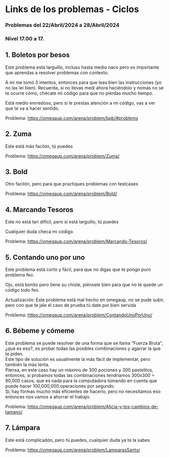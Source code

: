 # Links de los problemas - Ciclos
### Problemas del 22/Abril/2024 a 28/Abril/2024
### Nivel **17.00** a **17.**

## 1. Boletos por besos
Este problema está larguillo, incluso hasta medio naco pero es importante que aprendas a resolver problemas con contexto.

A mí me tomó 3 intentos, entonces para que leas bien las instrucciones (yo no las leí bien). Recuerda, si no llevas medi ahora haciéndolo y nomás no se te ocurre cómo, chécate mi código para que no pierdas mucho tiempo.

Está medio enrredoso, pero si le prestas atención a mi código, vas a ver que te va a hacer sentido.

Problema: https://omegaup.com/arena/problem/bpb/#problems

## 2. Zuma
Este está más facilón, tú puedes

Problema: https://omegaup.com/arena/problem/Zuma/

## 3. Bold
Otro facilón, pero para que practiques problemas con testcases

Problema: https://omegaup.com/arena/problem/Bold/

## 4. Marcando Tesoros
Este no está tan difícil, pero sí está larguillo, tú puedes

Cualquier duda checa mi código.

Problema: https://omegaup.com/arena/problem/Marcando-Tesoros/

## 5. Contando uno por uno
Este problema está corto y fácil, para que no digas que te pongo puro problema feo.

Ojo, está bonito pero tiene su chiste, piénsele bien para que no te quede un código todo feo.

Actualización: Este problema está mal hecho en omegaup, no se pude subir, pero con que te jale el caso de prueba tú date por bien servida

Problema: https://omegaup.com/arena/problem/ContandoUnoPorUno/

## 6. Bébeme y cómeme
Este problema se puede resolver de una forma que se llama "Fuerza Bruta", ¿qué es eso?, es probar todas las posibles combinaciones y agarrar la que te piden.  
Este tipo de solución es usualmente la más fácil de implementar, pero también la más lenta.  
Piensa, en este caso hay un máximo de 300 pociones y 300 pastelitos, entonces, si probamos todas las combinaciones tendríamos 300x300 = 90,000 casos, que es nada para la computadora tomando en cuenta que puede hacer 100,000,000 operaciones por segundo.  
Sí, hay formas mucho más eficientes de hacerlo, pero no necesitamos eso entonces nos vamos a ahorrar el trabajo.

Problema: https://omegaup.com/arena/problem/Alicia-y-los-cambios-de-tamano/

## 7. Lámpara
Este está complicadón, pero tú puedes, cualquier duda ya te la sabes

Problema: https://omegaup.com/arena/problem/LamparasSanty/




